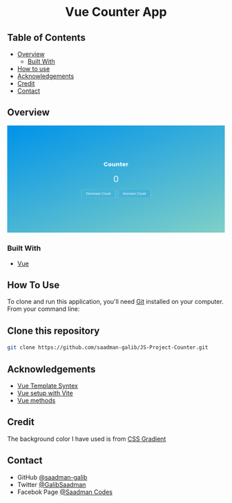 <h1 align="center">Vue Counter App</h1>

## Table of Contents

- [Overview](#overview)
  - [Built With](#built-with)
- [How to use](#how-to-use)
- [Acknowledgements](#acknowledgements)
- [Credit](#credit)
- [Contact](#contact)

## Overview

![screenshot](./src/assets/README.png)



### Built With

- [Vue](#built-with)

## How To Use

To clone and run this application, you'll need [Git](https://git-scm.com) installed on your computer. From your command line:
## Clone this repository
```bash
git clone https://github.com/saadman-galib/JS-Project-Counter.git
```


## Acknowledgements

- [Vue Template Syntex](#acknowledgements)
- [Vue setup with Vite](#acknowledgements)
- [Vue methods](#acknowledgements)

## Credit
The background color I have used is from [CSS Gradient](https://cssgradient.io/)

## Contact

- GitHub [@saadman-galib](https://www.github.com/saadman-galib)
- Twitter [@GalibSaadman](https://www.twitter.com/GalibSaadman)
- Facebok Page [@Saadman Codes](https://www.facebook.com/saadman.codes/)